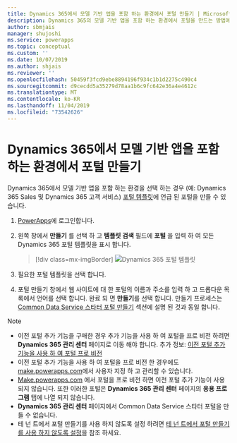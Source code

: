 ```yaml
---
title: Dynamics 365에서 모델 기반 앱을 포함 하는 환경에서 포털 만들기 | Microsoft Docs
description: Dynamics 365의 모델 기반 앱을 포함 하는 환경에서 포털을 만드는 방법에 대 한 지침입니다.
author: sbmjais
manager: shujoshi
ms.service: powerapps
ms.topic: conceptual
ms.custom: ''
ms.date: 10/07/2019
ms.author: shjais
ms.reviewer: ''
ms.openlocfilehash: 50459f3fcd9ebe8894196f934c1b1d2275c490c4
ms.sourcegitcommit: d9cecdd5a35279d78aa1b6c9fc642e36a4e4612c
ms.translationtype: MT
ms.contentlocale: ko-KR
ms.lasthandoff: 11/04/2019
ms.locfileid: "73542626"
---
```

# <a name="create-a-portal-in-an-environment-containing-model-driven-apps-in-dynamics-365"></a>Dynamics 365에서 모델 기반 앱을 포함 하는 환경에서 포털 만들기

Dynamics 365에서 모델 기반 앱을 포함 하는 환경을 선택 하는 경우 (예: Dynamics 365 Sales 및 Dynamics 365 고객 서비스) [포털 템플릿](portal-templates.md)에 언급 된 포털을 만들 수 있습니다.

1.  [PowerApps](https://make.powerapps.com)에 로그인합니다.

2.  왼쪽 창에서 **만들기** 를 선택 하 고 **템플릿 검색** 필드에 **포털** 을 입력 하 여 모든 Dynamics 365 포털 템플릿을 표시 합니다.

    > [!div class=mx-imgBorder]
    > ![Dynamics 365 포털 템플릿](media/dynamics-portals.png "Dynamics 365 포털 템플릿")  

3.  필요한 포털 템플릿을 선택 합니다.

4.  포털 만들기 창에서 웹 사이트에 대 한 포털의 이름과 주소를 입력 하 고 드롭다운 목록에서 언어를 선택 합니다. 완료 되 면 **만들기**를 선택 합니다. 만들기 프로세스는 [Common Data Service 스타터 포털 만들기](create-portal.md) 섹션에 설명 된 것과 동일 합니다.

> [!NOTE]
> - 이전 포털 추가 기능을 구매한 경우 추가 기능을 사용 하 여 포털을 프로 비전 하려면 **Dynamics 365 관리 센터** 페이지로 이동 해야 합니다. 추가 정보: [이전 포털 추가 기능을 사용 하 여 포털 프로 비전](provision-portal-add-on.md)
> - 이전 포털 추가 기능을 사용 하 여 포털을 프로 비전 한 경우에도 [make.powerapps.com](https://make.powerapps.com)에서 사용자 지정 하 고 관리할 수 있습니다.
> - [Make.powerapps.com](https://make.powerapps.com) 에서 포털을 프로 비전 하면 이전 포털 추가 기능이 사용 되지 않습니다. 또한 이러한 포털은 **Dynamics 365 관리 센터** 페이지의 **응용 프로그램** 탭에 나열 되지 않습니다.
> - **Dynamics 365 관리 센터** 페이지에서 Common Data Service 스타터 포털을 만들 수 없습니다.
> - 테 넌 트에서 포털 만들기를 사용 하지 않도록 설정 하려면 [테 넌 트에서 포털 만들기를 사용 하지 않도록 설정](create-portal.md#disable-portal-creation-in-a-tenant)을 참조 하세요.

